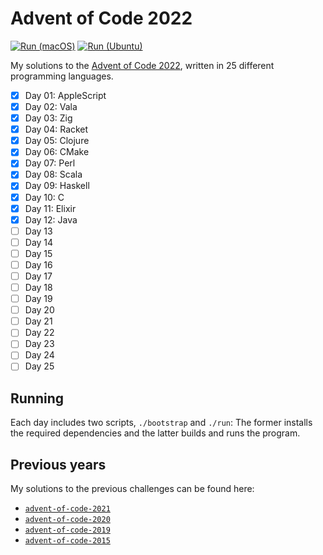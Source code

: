 # Advent of Code 2022

[![Run (macOS)](https://github.com/fwcd/advent-of-code-2022/actions/workflows/run-macos.yml/badge.svg)](https://github.com/fwcd/advent-of-code-2022/actions/workflows/run-macos.yml)
[![Run (Ubuntu)](https://github.com/fwcd/advent-of-code-2022/actions/workflows/run-ubuntu.yml/badge.svg)](https://github.com/fwcd/advent-of-code-2022/actions/workflows/run-ubuntu.yml)

My solutions to the [Advent of Code 2022](https://adventofcode.com/2022), written in 25 different programming languages.

- [x] Day 01: AppleScript
- [x] Day 02: Vala
- [x] Day 03: Zig
- [x] Day 04: Racket
- [x] Day 05: Clojure
- [x] Day 06: CMake
- [x] Day 07: Perl
- [x] Day 08: Scala
- [x] Day 09: Haskell
- [x] Day 10: C
- [x] Day 11: Elixir
- [x] Day 12: Java
- [ ] Day 13
- [ ] Day 14
- [ ] Day 15
- [ ] Day 16
- [ ] Day 17
- [ ] Day 18
- [ ] Day 19
- [ ] Day 20
- [ ] Day 21
- [ ] Day 22
- [ ] Day 23
- [ ] Day 24
- [ ] Day 25

## Running

Each day includes two scripts, `./bootstrap` and `./run`: The former installs the required dependencies and the latter builds and runs the program.

## Previous years

My solutions to the previous challenges can be found here:

- [`advent-of-code-2021`](https://github.com/fwcd/advent-of-code-2021)
- [`advent-of-code-2020`](https://github.com/fwcd/advent-of-code-2020)
- [`advent-of-code-2019`](https://github.com/fwcd/advent-of-code-2019)
- [`advent-of-code-2015`](https://github.com/fwcd/advent-of-code-2015)
